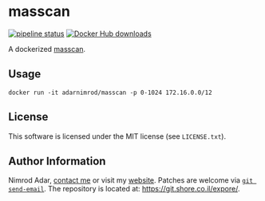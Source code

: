 # masscan

[![pipeline status](https://git.shore.co.il/nimrod/masscan-docker/badges/master/pipeline.svg)](https://git.shore.co.il/nimrod/masscan-docker/-/commits/master)
[![Docker Hub downloads](https://img.shields.io/docker/pulls/adarnimrod/masscan?logo=docker)](https://hub.docker.com/r/adarnimrod/masscan)

A dockerized [masscan](https://github.com/robertdavidgraham/masscan/).

## Usage

`docker run -it adarnimrod/masscan -p 0-1024 172.16.0.0/12`

## License

This software is licensed under the MIT license (see `LICENSE.txt`).

## Author Information

Nimrod Adar, [contact me](mailto:nimrod@shore.co.il) or visit my
[website](https://www.shore.co.il/). Patches are welcome via
[`git send-email`](http://git-scm.com/book/en/v2/Git-Commands-Email). The repository
is located at: <https://git.shore.co.il/expore/>.
